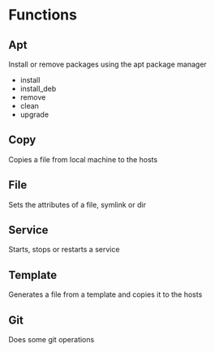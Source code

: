 # Functions

## Apt

Install or remove packages using the apt package manager

- install
- install_deb
- remove
- clean
- upgrade

## Copy

Copies a file from local machine to the hosts

## File

Sets the attributes of a file, symlink or dir

## Service

Starts, stops or restarts a service

## Template

Generates a file from a template and copies it to the hosts

## Git

Does some git operations

